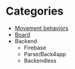 # Categories

- [Movement behaviors](movement.index.html)
- [Board](board.index.html)
- Backend
  - Firebase
  - Parse/Back4app
  - Backendless